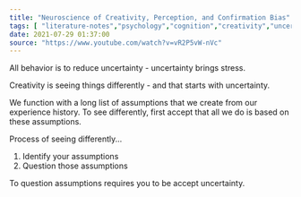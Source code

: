 ```yaml
---
title: "Neuroscience of Creativity, Perception, and Confirmation Bias"
tags: [ "literature-notes","psychology","cognition","creativity","uncertainty","epistemology" ]
date: 2021-07-29 01:37:00
source: "https://www.youtube.com/watch?v=vR2P5vW-nVc"
---
```


All behavior is to reduce uncertainty - uncertainty brings stress.

Creativity is seeing things differently - and that starts with uncertainty.

We function with a long list of assumptions that we create from our experience history. To see differently, first accept that all we do is based on these assumptions.

Process of seeing differently...

1. Identify your assumptions
2. Question those assumptions

To question assumptions requires you to be accept uncertainty. 
